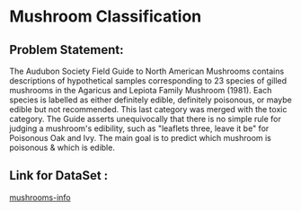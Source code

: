 # Mushroom Classification

## Problem Statement:
The Audubon Society Field Guide to North American Mushrooms contains descriptions
of hypothetical samples corresponding to 23 species of gilled mushrooms in the
Agaricus and Lepiota Family Mushroom (1981). Each species is labelled as either
definitely edible, definitely poisonous, or maybe edible but not recommended. This last
category was merged with the toxic category. The Guide asserts unequivocally that
there is no simple rule for judging a mushroom's edibility, such as "leaflets three, leave it
be" for Poisonous Oak and Ivy.
The main goal is to predict which mushroom is poisonous & which is edible.

## Link for DataSet :

[mushrooms-info](https://www.kaggle.com/datasets/uciml/mushroom-classification)